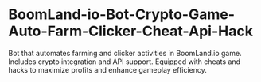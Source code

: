 # BoomLand-io-Bot-Crypto-Game-Auto-Farm-Clicker-Cheat-Api-Hack
Bot that automates farming and clicker activities in BoomLand.io game. Includes crypto integration and API support. Equipped with cheats and hacks to maximize profits and enhance gameplay efficiency.
